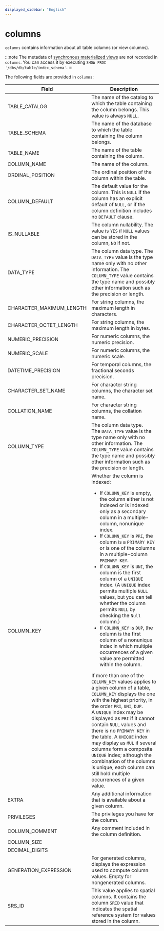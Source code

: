 ```yaml
---
displayed_sidebar: "English"
---
```


# columns

`columns` contains information about all table columns (or view columns).

:::note
The metadata of [synchronous materialized views](../../using_starrocks/Materialized_view-single_table.md) are not recorded in `columns`. You can access it by executing `SHOW PROC '/dbs/db/table/index_schema'`.
:::

The following fields are provided in `columns`:

| **Field**                | **Description**                                              |
| ------------------------ | ------------------------------------------------------------ |
| TABLE_CATALOG            | The name of the catalog to which the table containing the column belongs. This value is always `NULL`. |
| TABLE_SCHEMA             | The name of the database to which the table containing the column belongs. |
| TABLE_NAME               | The name of the table containing the column.                 |
| COLUMN_NAME              | The name of the column.                                      |
| ORDINAL_POSITION         | The ordinal position of the column within the table.         |
| COLUMN_DEFAULT           | The default value for the column. This is `NULL` if the column has an explicit default of `NULL`, or if the column definition includes no `DEFAULT` clause. |
| IS_NULLABLE              | The column nullability. The value is `YES` if `NULL` values can be stored in the column, `NO` if not. |
| DATA_TYPE                | The column data type. The `DATA_TYPE` value is the type name only with no other information. The `COLUMN_TYPE` value contains the type name and possibly other information such as the precision or length. |
| CHARACTER_MAXIMUM_LENGTH | For string columns, the maximum length in characters.        |
| CHARACTER_OCTET_LENGTH   | For string columns, the maximum length in bytes.             |
| NUMERIC_PRECISION        | For numeric columns, the numeric precision.                  |
| NUMERIC_SCALE            | For numeric columns, the numeric scale.                      |
| DATETIME_PRECISION       | For temporal columns, the fractional seconds precision.      |
| CHARACTER_SET_NAME       | For character string columns, the character set name.        |
| COLLATION_NAME           | For character string columns, the collation name.            |
| COLUMN_TYPE              | The column data type.<br />The `DATA_TYPE` value is the type name only with no other information. The `COLUMN_TYPE` value contains the type name and possibly other information such as the precision or length. |
| COLUMN_KEY               | Whether the column is indexed:<ul><li>If `COLUMN_KEY` is empty, the column either is not indexed or is indexed only as a secondary column in a multiple-column, nonunique index.</li><li>If `COLUMN_KEY` is `PRI`, the column is a `PRIMARY KEY` or is one of the columns in a multiple-column `PRIMARY KEY`.</li><li>If `COLUMN_KEY` is `UNI`, the column is the first column of a `UNIQUE` index. (A `UNIQUE` index permits multiple `NULL` values, but you can tell whether the column permits `NULL` by checking the `Null` column.)</li><li>If `COLUMN_KEY` is `DUP`, the column is the first column of a nonunique index in which multiple occurrences of a given value are permitted within the column.</li></ul>If more than one of the `COLUMN_KEY` values applies to a given column of a table, `COLUMN_KEY` displays the one with the highest priority, in the order `PRI`, `UNI`, `DUP`.<br />A `UNIQUE` index may be displayed as `PRI` if it cannot contain `NULL` values and there is no `PRIMARY KEY` in the table. A `UNIQUE` index may display as `MUL` if several columns form a composite `UNIQUE` index; although the combination of the columns is unique, each column can still hold multiple occurrences of a given value. |
| EXTRA                    | Any additional information that is available about a given column. |
| PRIVILEGES               | The privileges you have for the column.                      |
| COLUMN_COMMENT           | Any comment included in the column definition.               |
| COLUMN_SIZE              |                                                              |
| DECIMAL_DIGITS           |                                                              |
| GENERATION_EXPRESSION    | For generated columns, displays the expression used to compute column values. Empty for nongenerated columns. |
| SRS_ID                   | This value applies to spatial columns. It contains the column `SRID` value that indicates the spatial reference system for values stored in the column. |
